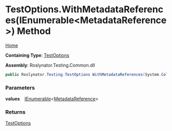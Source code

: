 # TestOptions\.WithMetadataReferences\(IEnumerable\<MetadataReference\>\) Method

[Home](../../../../README.md)

**Containing Type**: [TestOptions](../README.md)

**Assembly**: Roslynator\.Testing\.Common\.dll

```csharp
public Roslynator.Testing.TestOptions WithMetadataReferences(System.Collections.Generic.IEnumerable<Microsoft.CodeAnalysis.MetadataReference> values)
```

### Parameters

**values** &ensp; [IEnumerable](https://docs.microsoft.com/en-us/dotnet/api/system.collections.generic.ienumerable-1)\<[MetadataReference](https://docs.microsoft.com/en-us/dotnet/api/microsoft.codeanalysis.metadatareference)\>

### Returns

[TestOptions](../README.md)

